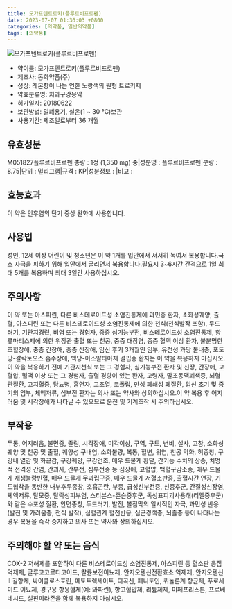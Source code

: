 ```yaml
---
title: 모가프텐트로키(플루르비프로펜)
date: 2023-07-07 01:36:03 +0800
categories: [의약품, 일반의약품]
tags: [의약품]
---
```

![모가프텐트로키(플루르비프로펜)](https://nedrug.mfds.go.kr/pbp/cmn/itemImageDownload/154367884505000042)

- 약이름: 모가프텐트로키(플루르비프로펜)
- 제조사: 동화약품(주)
- 성상: 레몬향이 나는 연한 노랑색의 원형 트로키제
- 약효분류명: 치과구강용약
- 허가일자: 20180622
- 보관방법: 밀폐용기, 실온(1 ~ 30 ℃)보관
- 사용기간: 제조일로부터 36 개월
## 유효성분
M051827플루르비프로펜
총량 : 1정 (1,350 mg) 중|성분명 : 플루르비프로펜|분량 : 8.75|단위 : 밀리그램|규격 : KP|성분정보 : |비고 :
## 효능효과
이 약은 인후염의 단기 증상 완화에 사용합니다.
## 사용법
성인, 12세 이상 어린이 및 청소년은 이 약 1개를 입안에서 서서히 녹여서 복용합니다.국소 자극을 피하기 위해 입안에서 굴리면서 복용합니다.필요시 3~6시간 간격으로 1일 최대 5개를 복용하며 최대 3일간 사용하십시오.
## 주의사항
이 약 또는 아스피린, 다른 비스테로이드성 소염진통제에 과민증 환자, 소화성궤양, 출혈, 아스피린 또는 다른 비스테로이드성 소염진통제에 의한 천식(천식발작 포함), 두드러기, 기관지경련, 비염 또는 경험자, 중증 심기능부전, 비스테로이드성 소염진통제, 항류마티스제에 의한 위장관 출혈 또는 천공, 중증 대장염, 중증 혈액 이상 환자, 불분명한 조혈장애, 중증 간장애, 중증 신장애, 임신 후기 3개월인 임부, 유전성 과당 불내증, 포도당-갈락토오스 흡수장애, 백당-이소말타아제 결핍증 환자는 이 약을 복용하지 마십시오.이 약을 복용하기 전에 기관지천식 또는 그 경험자, 심기능부전 환자 및 신장, 간장애, 고혈압, 혈액 이상 또는 그 경험자, 출혈 경향이 있는 환자, 고령자, 말초동맥폐색증, 뇌혈관질환, 고지혈증, 당뇨병, 흡연자, 고초열, 코폴립, 만성 폐쇄성 폐질환, 임신 초기 및 중기의 임부, 체액저류, 심부전 환자는 의사 또는 약사와 상의하십시오.이 약 복용 후 어지러움 및 시각장애가 나타날 수 있으므로 운전 및 기계조작 시 주의하십시오.
## 부작용
두통, 어지러움, 불면증, 졸림, 시각장애, 미각이상, 구역, 구토, 변비, 설사, 고창, 소화성 궤양 및 천공 및 출혈, 궤양성 구내염, 소화불량, 복통, 혈변, 위염, 천공 악화, 혀종창, 구강내 열감 및 화끈감, 구강궤양, 구강건조, 매우 드물게 황달, 간기능 수치의 상승, 치명적 전격성 간염, 간괴사, 간부전, 심부전증 등 심장애, 고혈압, 백혈구감소증, 매우 드물게 재생불량빈혈, 매우 드물게 무과립구증, 매우 드물게 저혈소판증, 출혈시간 연장, 기도협착을 동반한 내부후두종창, 호흡곤란, 부종, 급성신부전증, 신증후군, 간질성신장염, 체액저류, 탈모증, 탈락성피부염, 스티븐스-존슨증후군, 독성표피괴사용해(리엘증후군)와 같은 수포성 질환, 안면종창, 두드러기, 발진, 볼점막의 일시적인 자극, 과민성 반응(발진 및 가려움증, 천식 발작), 심혈관계 혈전반응, 심근경색증, 뇌졸증 등이 나타나는 경우 복용을 즉각 중지하고 의사 또는 약사와 상의하십시오.
## 주의해야 할 약 또는 음식
COX-2 저해제를 포함하여 다른 비스테로이드성 소염진통제, 아스피린 등 혈소판 응집 억제제, 글루코코르티코이드, 칼륨보전이뇨제, 안지오텐신전환효소 억제제, 안지오텐신 II 길항제, 싸이클로스포린, 메토트렉세이트, 디곡신, 페니토인, 퀴놀론계 항균제, 푸로세미드 이뇨제, 경구용 항응혈제(예: 와파린), 항고혈압제, 리튬제제, 미페프리스톤, 프로베네시드, 설핀피라존을 함께 복용하지 마십시오.
